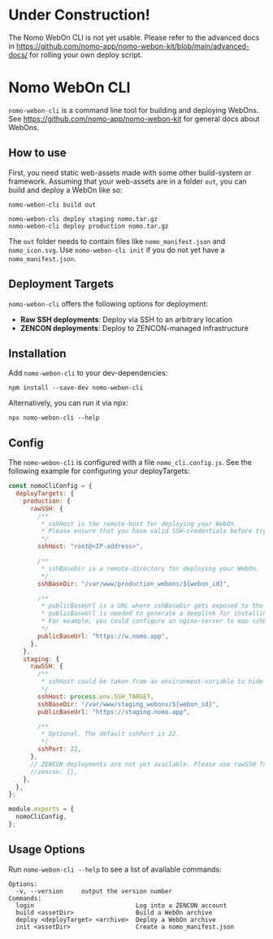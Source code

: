# Under Construction!

The Nomo WebOn CLI is not yet usable.
Please refer to the advanced docs in https://github.com/nomo-app/nomo-webon-kit/blob/main/advanced-docs/ for rolling your own deploy script.

# Nomo WebOn CLI

`nomo-webon-cli` is a command line tool for building and deploying WebOns.
See https://github.com/nomo-app/nomo-webon-kit for general docs about WebOns.

## How to use

First, you need static web-assets made with some other build-system or framework.
Assuming that your web-assets are in a folder `out`, you can build and deploy a WebOn like so:

```
nomo-webon-cli build out

nomo-webon-cli deploy staging nomo.tar.gz
nomo-webon-cli deploy production nomo.tar.gz
```

The `out` folder needs to contain files like `nomo_manifest.json` and `nomo_icon.svg`.
Use `nomo-webon-cli init` if you do not yet have a `nomo_manifest.json`.

## Deployment Targets

`nomo-webon-cli` offers the following options for deployment:

- **Raw SSH deployments**: Deploy via SSH to an arbitrary location
- **ZENCON deployments**: Deploy to ZENCON-managed infrastructure

## Installation

Add `nomo-webon-cli` to your dev-dependencies:

`npm install --save-dev nomo-webon-cli`

Alternatively, you can run it via npx:

`npx nomo-webon-cli --help`

## Config

The `nomo-webon-cli` is configured with a file `nomo_cli.config.js`.
See the following example for configuring your deployTargets:

```JavaScript
const nomoCliConfig = {
  deployTargets: {
    production: {
      rawSSH: {
        /**
         * sshHost is the remote-host for deploying your WebOn.
         * Please ensure that you have valid SSH-credentials before trying to deploy anything.
         */
        sshHost: "root@<IP-address>",

        /**
         * sshBaseDir is a remote-directory for deploying your WebOn.
         */
        sshBaseDir: "/var/www/production_webons/${webon_id}",

        /**
         * publicBaseUrl is a URL where sshBaseDir gets exposed to the Internet.
         * publicBaseUrl is needed to generate a deeplink for installing your WebOn.
         * For example, you could configure an nginx-server to map sshBaseDir to a publicBaseUrl.
         */
        publicBaseUrl: "https://w.nomo.app",
      },
    },
    staging: {
      rawSSH: {
        /**
         * sshHost could be taken from an environment-variable to hide your target IP address.
         */
        sshHost: process.env.SSH_TARGET,
        sshBaseDir: "/var/www/staging_webons/${webon_id}",
        publicBaseUrl: "https://staging.nomo.app",

        /**
         * Optional. The default sshPort is 22.
         */
        sshPort: 22,
      },
      // ZENCON deployments are not yet available. Please use rawSSH for the time being.
      //zencon: {},
    },
  },
};

module.exports = {
  nomoCliConfig,
};
```

## Usage Options

Run `nomo-webon-cli --help` to see a list of available commands:

```
Options:
  -v, --version     output the version number
Commands:
  login                            Log into a ZENCON account
  build <assetDir>                 Build a WebOn archive
  deploy <deployTarget> <archive>  Deploy a WebOn archive
  init <assetDir>                  Create a nomo_manifest.json
```
